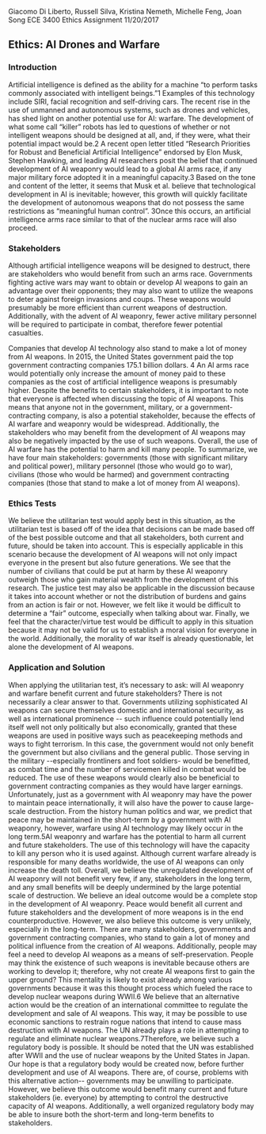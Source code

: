 Giacomo Di Liberto, Russell Silva, Kristina Nemeth, Michelle Feng, Joan Song
ECE 3400 Ethics Assignment
11/20/2017

## Ethics: AI Drones and Warfare

### Introduction
Artificial intelligence is defined as the ability for a machine “to perform tasks commonly associated with intelligent beings.”1 Examples of this technology include SIRI, facial recognition and self-driving cars. The recent rise in the use of unmanned and autonomous systems, such as drones and vehicles, has shed light on another potential use for AI: warfare. The development of what some call “killer” robots has led to questions of whether or not intelligent weapons should be designed at all, and, if they were, what their potential impact would be.2 A recent open letter titled “Research Priorities for Robust and Beneficial Artificial Intelligence”  endorsed by Elon Musk, Stephen Hawking, and leading AI researchers posit the belief that continued development of AI weaponry would lead to a global AI arms race, if any major military force adopted it in a meaningful capacity.3 Based on the tone and content of the letter, it seems that Musk et al. believe that technological development in AI is inevitable; however, this growth will quickly facilitate the development of autonomous weapons that do not possess the same restrictions as “meaningful human control”. 3Once this occurs, an artificial intelligence arms race similar to that of the nuclear arms race will also proceed.

### Stakeholders
Although artificial intelligence weapons will be designed to destruct, there are stakeholders who would benefit from such an arms race. Governments fighting active wars may want to obtain or develop AI weapons to gain an advantage over their opponents; they may also want to utilize the weapons to deter against foreign invasions and coups. These weapons would presumably be more efficient than current weapons of destruction.  Additionally, with the advent of AI weaponry, fewer active military personnel will be required to participate in combat, therefore fewer potential casualties.

Companies that develop AI technology also stand to make a lot of money from AI weapons.  In 2015, the United States government paid the top government contracting companies 175.1 billion dollars. 4 An AI arms race would potentially only increase the amount of money paid to these companies as the cost of artificial intelligence weapons is presumably higher. Despite the benefits to certain stakeholders, it is important to note that everyone is affected when discussing the topic of AI weapons. This means that anyone not in the government, military, or a government-contracting company, is also a potential stakeholder, because the effects of AI warfare and weaponry would be widespread. Additionally, the stakeholders who may benefit from the development of AI weapons may also be negatively impacted by the use of such weapons. Overall, the use of AI warfare has the potential to harm and kill many people. 
To summarize, we have four main stakeholders: governments (those with significant military and political power), military personnel (those who would go to war), civilians (those who would be harmed) and government contracting companies (those that stand to make a lot of money from AI weapons).

### Ethics Tests
We believe the utilitarian test would apply best in this situation, as the utilitarian test is based off of the idea that decisions can be made based off of the best possible outcome and that all stakeholders, both current and future, should be taken into account. This is especially applicable in this scenario because the development of AI weapons will not only impact everyone in the present but also future generations. We see that the number of civilians that could be put at harm by these AI weaponry outweigh those who gain material wealth from the development of this research.  The justice test may also be applicable in the discussion because it takes into account whether or not the distribution of burdens and gains from an action is fair or not. However, we felt like it would be difficult to determine a “fair” outcome, especially when talking about war.  Finally, we feel that the character/virtue test would be difficult to apply  in this situation because it may not be valid for us to establish a moral vision for everyone in the world.  Additionally, the morality of war itself is already questionable, let alone the development of AI weapons. 

### Application and Solution
When applying the utilitarian test, it’s necessary to ask: will AI weaponry and warfare benefit current and future stakeholders? There is not necessarily a clear answer to that. Governments utilizing sophisticated AI weapons can secure themselves domestic and international security, as well as international prominence --  such influence could potentially lend itself well not only politically but also economically, granted that these weapons are used in positive ways such as peacekeeping methods and ways to fight terrorism. In this case, the government would not only benefit the government but also civilians and the general public. Those serving in the military --especially frontliners and foot soldiers- would be benefitted, as combat time and the number of servicemen killed in combat would be reduced. The use of these weapons would clearly also be beneficial to government contracting companies as they would have larger earnings.
Unfortunately, just as a government with AI weaponry may have the power to maintain peace internationally, it will also have the power to cause large-scale destruction. From the history human politics and war, we predict that peace may be maintained in the short-term by a government with AI weaponry, however, warfare using AI technology may likely occur in the long term.5AI weaponry and warfare has the potential to harm all current and future stakeholders. The use of this technology will have the capacity to kill any person who it is used against. Although current warfare already is responsible for many deaths worldwide, the use of AI weapons can only increase the death toll. Overall, we believe the unregulated development of AI weaponry will not benefit very few, if any, stakeholders in the long term, and any small benefits will be deeply undermined by the large potential scale of destruction.
We believe an ideal outcome would be a complete stop in the development of AI weaponry. Peace would benefit all current and future stakeholders and the development of more weapons is in the end counterproductive. However, we also believe this outcome is very unlikely, especially in the long-term. There are many stakeholders, governments and government contracting companies, who stand to gain a lot of money and political influence from the creation of AI weapons. Additionally, people may feel a need to develop AI weapons as a means of self-preservation. People may think the existence of such weapons is inevitable because others are working to develop it; therefore, why not create AI weapons first to gain the upper ground? This mentality is likely to exist already among various governments because it was this thought process which fueled the race to develop nuclear weapons during WWII.6
We believe that an alternative action would be the creation of an international committee to regulate the development and sale of AI weapons. This way, it may be possible to use economic sanctions to restrain rogue nations that intend to cause mass destruction with AI weapons.  The UN already plays a role in attempting to regulate and eliminate nuclear
weapons.7Therefore, we believe such a regulatory body is possible.  It should be noted that the UN was established after WWII and the use of nuclear weapons by the United States in Japan. Our hope is that a regulatory body would be created now, before further development and use of AI weapons. There are, of course, problems with this alternative action-- governments may be unwilling to participate. However, we believe this outcome would benefit many current and future stakeholders (ie. everyone) by attempting to control the destructive capacity of AI weapons. Additionally, a well organized regulatory body may be able to insure both the short-term and long-term benefits to stakeholders. 
